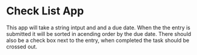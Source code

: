 # Check List App

This app will take a string intput and and a due date.
When the the entry is submitted it will be sorted in acending order by the due date.
There should also be a check box next to the entry, when completed the task should be crossed out.
